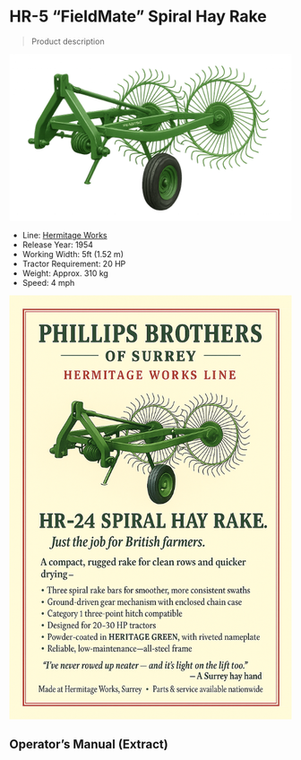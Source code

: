 # HR-5 “FieldMate” Spiral Hay Rake

> Product description

![HR-5 FieldMate](Img/HR5-FieldMate-SpiralHayRake.png)

- Line: [Hermitage Works](../README.md#hermitage-line---traditional-craftsmanship-heritage-performance)
- Release Year: 1954
- Working Width: 5ft (1.52 m)
- Tractor Requirement: 20 HP 
- Weight: Approx. 310 kg
- Speed: 4 mph

![Sales Poster](Img/HR5-FieldMate-SpiralHayRake-Sales.png)

## Operator’s Manual (Extract)
